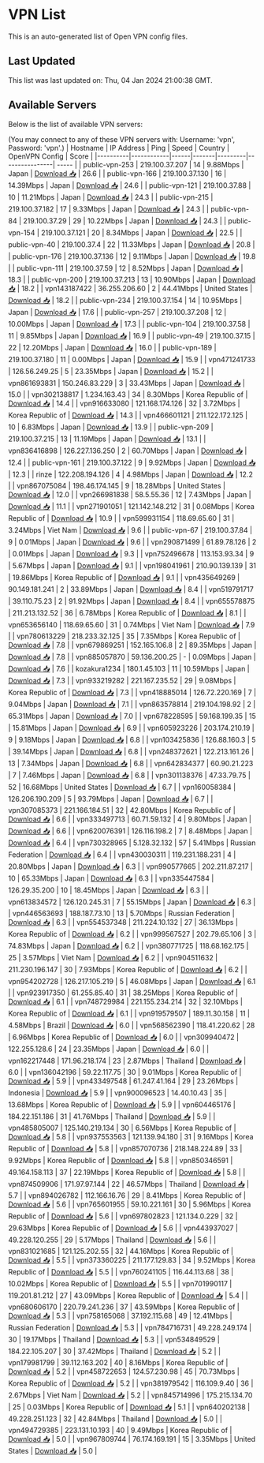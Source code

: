 # VPN List

This is an auto-generated list of Open VPN config files.

## Last Updated

This list was last updated on: Thu, 04 Jan 2024 21:00:38 GMT.

## Available Servers

Below is the list of available VPN servers:

(You may connect to any of these VPN servers with: Username: 'vpn', Password: 'vpn'.)
| Hostname | IP Address | Ping | Speed | Country | OpenVPN Config | Score |
|----------|------------|------|-------|---------|----------------| ----- |
| public-vpn-253 | 219.100.37.207 | 14 | 9.88Mbps | Japan | [Download 📥](./configs/server_0_JP.ovpn) | 26.6 |
| public-vpn-166 | 219.100.37.130 | 16 | 14.39Mbps | Japan | [Download 📥](./configs/server_1_JP.ovpn) | 24.6 |
| public-vpn-121 | 219.100.37.88 | 10 | 11.21Mbps | Japan | [Download 📥](./configs/server_2_JP.ovpn) | 24.3 |
| public-vpn-215 | 219.100.37.182 | 17 | 9.33Mbps | Japan | [Download 📥](./configs/server_3_JP.ovpn) | 24.3 |
| public-vpn-84 | 219.100.37.29 | 29 | 10.22Mbps | Japan | [Download 📥](./configs/server_4_JP.ovpn) | 24.3 |
| public-vpn-154 | 219.100.37.121 | 20 | 8.34Mbps | Japan | [Download 📥](./configs/server_5_JP.ovpn) | 22.5 |
| public-vpn-40 | 219.100.37.4 | 22 | 11.33Mbps | Japan | [Download 📥](./configs/server_6_JP.ovpn) | 20.8 |
| public-vpn-176 | 219.100.37.136 | 12 | 9.11Mbps | Japan | [Download 📥](./configs/server_7_JP.ovpn) | 19.8 |
| public-vpn-111 | 219.100.37.59 | 12 | 8.52Mbps | Japan | [Download 📥](./configs/server_8_JP.ovpn) | 18.3 |
| public-vpn-200 | 219.100.37.213 | 13 | 10.90Mbps | Japan | [Download 📥](./configs/server_9_JP.ovpn) | 18.2 |
| vpn143187422 | 36.255.206.60 | 2 | 44.41Mbps | United States | [Download 📥](./configs/server_10_US.ovpn) | 18.2 |
| public-vpn-234 | 219.100.37.154 | 14 | 10.95Mbps | Japan | [Download 📥](./configs/server_11_JP.ovpn) | 17.6 |
| public-vpn-257 | 219.100.37.208 | 12 | 10.00Mbps | Japan | [Download 📥](./configs/server_12_JP.ovpn) | 17.3 |
| public-vpn-104 | 219.100.37.58 | 11 | 9.85Mbps | Japan | [Download 📥](./configs/server_13_JP.ovpn) | 16.9 |
| public-vpn-49 | 219.100.37.15 | 22 | 12.20Mbps | Japan | [Download 📥](./configs/server_14_JP.ovpn) | 16.0 |
| public-vpn-189 | 219.100.37.180 | 11 | 0.00Mbps | Japan | [Download 📥](./configs/server_15_JP.ovpn) | 15.9 |
| vpn471241733 | 126.56.249.25 | 5 | 23.35Mbps | Japan | [Download 📥](./configs/server_16_JP.ovpn) | 15.2 |
| vpn861693831 | 150.246.83.229 | 3 | 33.43Mbps | Japan | [Download 📥](./configs/server_17_JP.ovpn) | 15.0 |
| vpn302138817 | 1.234.163.43 | 34 | 8.30Mbps | Korea Republic of | [Download 📥](./configs/server_18_KR.ovpn) | 14.4 |
| vpn916633080 | 121.168.174.126 | 32 | 3.72Mbps | Korea Republic of | [Download 📥](./configs/server_19_KR.ovpn) | 14.3 |
| vpn466601121 | 211.122.172.125 | 10 | 6.83Mbps | Japan | [Download 📥](./configs/server_20_JP.ovpn) | 13.9 |
| public-vpn-209 | 219.100.37.215 | 13 | 11.19Mbps | Japan | [Download 📥](./configs/server_21_JP.ovpn) | 13.1 |
| vpn836416898 | 126.227.136.250 | 2 | 60.70Mbps | Japan | [Download 📥](./configs/server_22_JP.ovpn) | 12.4 |
| public-vpn-161 | 219.100.37.122 | 9 | 9.92Mbps | Japan | [Download 📥](./configs/server_23_JP.ovpn) | 12.3 |
| rinze | 122.208.194.126 | 4 | 4.98Mbps | Japan | [Download 📥](./configs/server_24_JP.ovpn) | 12.2 |
| vpn867075084 | 198.46.174.145 | 9 | 18.28Mbps | United States | [Download 📥](./configs/server_25_US.ovpn) | 12.0 |
| vpn266981838 | 58.5.55.36 | 12 | 7.43Mbps | Japan | [Download 📥](./configs/server_26_JP.ovpn) | 11.1 |
| vpn271901051 | 121.142.148.212 | 31 | 0.08Mbps | Korea Republic of | [Download 📥](./configs/server_27_KR.ovpn) | 10.9 |
| vpn599931154 | 118.69.65.60 | 31 | 3.24Mbps | Viet Nam | [Download 📥](./configs/server_28_VN.ovpn) | 9.6 |
| public-vpn-67 | 219.100.37.84 | 9 | 0.01Mbps | Japan | [Download 📥](./configs/server_29_JP.ovpn) | 9.6 |
| vpn290871499 | 61.89.78.126 | 2 | 0.01Mbps | Japan | [Download 📥](./configs/server_30_JP.ovpn) | 9.3 |
| vpn752496678 | 113.153.93.34 | 9 | 5.67Mbps | Japan | [Download 📥](./configs/server_31_JP.ovpn) | 9.1 |
| vpn198041961 | 210.90.139.139 | 31 | 19.86Mbps | Korea Republic of | [Download 📥](./configs/server_32_KR.ovpn) | 9.1 |
| vpn435649269 | 90.149.181.241 | 2 | 33.89Mbps | Japan | [Download 📥](./configs/server_33_JP.ovpn) | 8.4 |
| vpn519791717 | 39.110.75.23 | 2 | 91.92Mbps | Japan | [Download 📥](./configs/server_34_JP.ovpn) | 8.4 |
| vpn655578875 | 211.213.132.52 | 36 | 6.78Mbps | Korea Republic of | [Download 📥](./configs/server_35_KR.ovpn) | 8.1 |
| vpn653656140 | 118.69.65.60 | 31 | 0.74Mbps | Viet Nam | [Download 📥](./configs/server_36_VN.ovpn) | 7.9 |
| vpn780613229 | 218.233.32.125 | 35 | 7.35Mbps | Korea Republic of | [Download 📥](./configs/server_37_KR.ovpn) | 7.8 |
| vpn679869251 | 152.165.106.8 | 2 | 89.35Mbps | Japan | [Download 📥](./configs/server_38_JP.ovpn) | 7.8 |
| vpn885057870 | 59.136.200.25 | - | 0.09Mbps | Japan | [Download 📥](./configs/server_39_JP.ovpn) | 7.6 |
| kozakura1234 | 180.1.45.103 | 11 | 10.59Mbps | Japan | [Download 📥](./configs/server_40_JP.ovpn) | 7.3 |
| vpn933219282 | 221.167.235.52 | 29 | 9.08Mbps | Korea Republic of | [Download 📥](./configs/server_41_KR.ovpn) | 7.3 |
| vpn418885014 | 126.72.220.169 | 7 | 9.04Mbps | Japan | [Download 📥](./configs/server_42_JP.ovpn) | 7.1 |
| vpn863578814 | 219.104.198.92 | 2 | 65.31Mbps | Japan | [Download 📥](./configs/server_43_JP.ovpn) | 7.0 |
| vpn678228595 | 59.168.199.35 | 15 | 15.81Mbps | Japan | [Download 📥](./configs/server_44_JP.ovpn) | 6.9 |
| vpn605923226 | 203.174.210.19 | 9 | 9.18Mbps | Japan | [Download 📥](./configs/server_45_JP.ovpn) | 6.8 |
| vpn103425836 | 126.88.160.3 | 5 | 39.14Mbps | Japan | [Download 📥](./configs/server_46_JP.ovpn) | 6.8 |
| vpn248372621 | 122.213.161.26 | 13 | 7.34Mbps | Japan | [Download 📥](./configs/server_47_JP.ovpn) | 6.8 |
| vpn642834377 | 60.90.21.223 | 7 | 7.46Mbps | Japan | [Download 📥](./configs/server_48_JP.ovpn) | 6.8 |
| vpn301138376 | 47.33.79.75 | 52 | 16.68Mbps | United States | [Download 📥](./configs/server_49_US.ovpn) | 6.7 |
| vpn160058384 | 126.206.190.209 | 5 | 93.79Mbps | Japan | [Download 📥](./configs/server_50_JP.ovpn) | 6.7 |
| vpn307085373 | 221.166.184.51 | 32 | 42.80Mbps | Korea Republic of | [Download 📥](./configs/server_51_KR.ovpn) | 6.6 |
| vpn333497713 | 60.71.59.132 | 4 | 9.80Mbps | Japan | [Download 📥](./configs/server_52_JP.ovpn) | 6.6 |
| vpn620076391 | 126.116.198.2 | 7 | 8.48Mbps | Japan | [Download 📥](./configs/server_53_JP.ovpn) | 6.4 |
| vpn730328965 | 5.128.32.132 | 57 | 5.41Mbps | Russian Federation | [Download 📥](./configs/server_54_RU.ovpn) | 6.4 |
| vpn430030311 | 119.231.188.231 | 4 | 20.80Mbps | Japan | [Download 📥](./configs/server_55_JP.ovpn) | 6.3 |
| vpn990577665 | 202.211.87.217 | 10 | 65.33Mbps | Japan | [Download 📥](./configs/server_56_JP.ovpn) | 6.3 |
| vpn335447584 | 126.29.35.200 | 10 | 18.45Mbps | Japan | [Download 📥](./configs/server_57_JP.ovpn) | 6.3 |
| vpn613834572 | 126.120.245.31 | 7 | 55.15Mbps | Japan | [Download 📥](./configs/server_58_JP.ovpn) | 6.3 |
| vpn446563693 | 188.187.73.10 | 13 | 5.70Mbps | Russian Federation | [Download 📥](./configs/server_59_RU.ovpn) | 6.3 |
| vpn554537348 | 211.224.10.132 | 27 | 36.13Mbps | Korea Republic of | [Download 📥](./configs/server_60_KR.ovpn) | 6.2 |
| vpn999567527 | 202.79.65.106 | 3 | 74.83Mbps | Japan | [Download 📥](./configs/server_61_JP.ovpn) | 6.2 |
| vpn380771725 | 118.68.162.175 | 25 | 3.57Mbps | Viet Nam | [Download 📥](./configs/server_62_VN.ovpn) | 6.2 |
| vpn904511632 | 211.230.196.147 | 30 | 7.93Mbps | Korea Republic of | [Download 📥](./configs/server_63_KR.ovpn) | 6.2 |
| vpn954202728 | 126.217.105.219 | 5 | 46.08Mbps | Japan | [Download 📥](./configs/server_64_JP.ovpn) | 6.1 |
| vpn923917350 | 61.255.85.40 | 31 | 38.25Mbps | Korea Republic of | [Download 📥](./configs/server_65_KR.ovpn) | 6.1 |
| vpn748729984 | 221.155.234.214 | 32 | 32.10Mbps | Korea Republic of | [Download 📥](./configs/server_66_KR.ovpn) | 6.1 |
| vpn919579507 | 189.11.30.158 | 11 | 4.58Mbps | Brazil | [Download 📥](./configs/server_67_BR.ovpn) | 6.0 |
| vpn568562390 | 118.41.220.62 | 28 | 6.96Mbps | Korea Republic of | [Download 📥](./configs/server_68_KR.ovpn) | 6.0 |
| vpn309940472 | 122.255.128.6 | 24 | 23.35Mbps | Japan | [Download 📥](./configs/server_69_JP.ovpn) | 6.0 |
| vpn162217448 | 171.96.218.174 | 23 | 2.87Mbps | Thailand | [Download 📥](./configs/server_70_TH.ovpn) | 6.0 |
| vpn136042196 | 59.22.117.75 | 30 | 9.01Mbps | Korea Republic of | [Download 📥](./configs/server_71_KR.ovpn) | 5.9 |
| vpn433497548 | 61.247.41.164 | 29 | 23.26Mbps | Indonesia | [Download 📥](./configs/server_72_ID.ovpn) | 5.9 |
| vpn900096523 | 14.40.10.43 | 35 | 13.68Mbps | Korea Republic of | [Download 📥](./configs/server_73_KR.ovpn) | 5.9 |
| vpn604465176 | 184.22.151.186 | 31 | 41.76Mbps | Thailand | [Download 📥](./configs/server_74_TH.ovpn) | 5.9 |
| vpn485805007 | 125.140.219.134 | 30 | 6.56Mbps | Korea Republic of | [Download 📥](./configs/server_75_KR.ovpn) | 5.8 |
| vpn937553563 | 121.139.94.180 | 31 | 9.16Mbps | Korea Republic of | [Download 📥](./configs/server_76_KR.ovpn) | 5.8 |
| vpn857070736 | 218.148.224.89 | 33 | 9.92Mbps | Korea Republic of | [Download 📥](./configs/server_77_KR.ovpn) | 5.8 |
| vpn850346591 | 49.164.158.113 | 37 | 22.19Mbps | Korea Republic of | [Download 📥](./configs/server_78_KR.ovpn) | 5.8 |
| vpn874509906 | 171.97.97.144 | 22 | 46.57Mbps | Thailand | [Download 📥](./configs/server_79_TH.ovpn) | 5.7 |
| vpn894026782 | 112.166.16.76 | 29 | 8.41Mbps | Korea Republic of | [Download 📥](./configs/server_80_KR.ovpn) | 5.6 |
| vpn765601955 | 59.10.221.161 | 30 | 5.96Mbps | Korea Republic of | [Download 📥](./configs/server_81_KR.ovpn) | 5.6 |
| vpn697802823 | 121.134.0.229 | 32 | 29.63Mbps | Korea Republic of | [Download 📥](./configs/server_82_KR.ovpn) | 5.6 |
| vpn443937027 | 49.228.120.255 | 29 | 5.17Mbps | Thailand | [Download 📥](./configs/server_83_TH.ovpn) | 5.6 |
| vpn831021685 | 121.125.202.55 | 32 | 44.16Mbps | Korea Republic of | [Download 📥](./configs/server_84_KR.ovpn) | 5.5 |
| vpn373360225 | 211.177.129.83 | 34 | 9.52Mbps | Korea Republic of | [Download 📥](./configs/server_85_KR.ovpn) | 5.5 |
| vpn760241105 | 116.44.113.68 | 38 | 10.02Mbps | Korea Republic of | [Download 📥](./configs/server_86_KR.ovpn) | 5.5 |
| vpn701990117 | 119.201.81.212 | 27 | 43.09Mbps | Korea Republic of | [Download 📥](./configs/server_87_KR.ovpn) | 5.4 |
| vpn680606170 | 220.79.241.236 | 37 | 43.59Mbps | Korea Republic of | [Download 📥](./configs/server_88_KR.ovpn) | 5.3 |
| vpn758165068 | 37.192.115.68 | 49 | 12.41Mbps | Russian Federation | [Download 📥](./configs/server_89_RU.ovpn) | 5.3 |
| vpn784716731 | 49.228.249.174 | 30 | 19.17Mbps | Thailand | [Download 📥](./configs/server_90_TH.ovpn) | 5.3 |
| vpn534849529 | 184.22.105.207 | 30 | 37.42Mbps | Thailand | [Download 📥](./configs/server_91_TH.ovpn) | 5.2 |
| vpn179981799 | 39.112.163.202 | 40 | 8.16Mbps | Korea Republic of | [Download 📥](./configs/server_92_KR.ovpn) | 5.2 |
| vpn458722653 | 124.57.230.98 | 45 | 70.73Mbps | Korea Republic of | [Download 📥](./configs/server_93_KR.ovpn) | 5.2 |
| vpn381979542 | 116.109.9.40 | 36 | 2.67Mbps | Viet Nam | [Download 📥](./configs/server_94_VN.ovpn) | 5.2 |
| vpn845714996 | 175.215.134.70 | 25 | 0.03Mbps | Korea Republic of | [Download 📥](./configs/server_95_KR.ovpn) | 5.1 |
| vpn640202138 | 49.228.251.123 | 32 | 42.84Mbps | Thailand | [Download 📥](./configs/server_96_TH.ovpn) | 5.0 |
| vpn494729385 | 223.131.10.193 | 40 | 9.49Mbps | Korea Republic of | [Download 📥](./configs/server_97_KR.ovpn) | 5.0 |
| vpn967809744 | 76.174.169.191 | 15 | 3.35Mbps | United States | [Download 📥](./configs/server_98_US.ovpn) | 5.0 |
